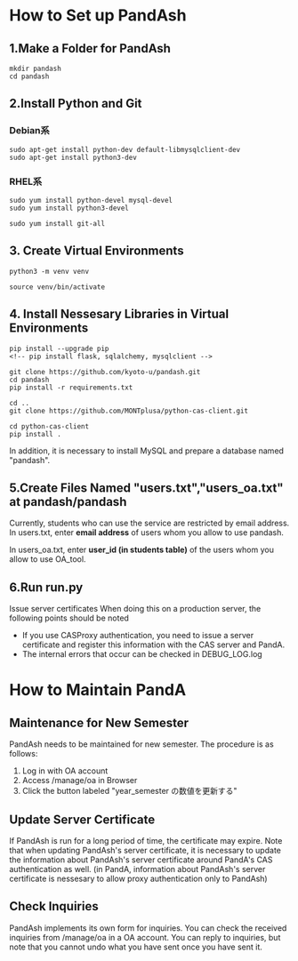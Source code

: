 # How to Set up PandAsh

## 1.Make a Folder for PandAsh
```
mkdir pandash
cd pandash
```

## 2.Install Python and Git
### Debian系
    sudo apt-get install python-dev default-libmysqlclient-dev
    sudo apt-get install python3-dev
 
### RHEL系
    sudo yum install python-devel mysql-devel
    sudo yum install python3-devel

```
sudo yum install git-all
```

## 3. Create Virtual Environments
```
python3 -m venv venv

source venv/bin/activate
```
## 4. Install Nessesary Libraries in Virtual Environments
```
pip install --upgrade pip
<!-- pip install flask, sqlalchemy, mysqlclient -->

git clone https://github.com/kyoto-u/pandash.git
cd pandash
pip install -r requirements.txt

cd ..
git clone https://github.com/MONTplusa/python-cas-client.git

cd python-cas-client
pip install .
```

In addition, it is necessary to install MySQL and prepare a database named "pandash".

## 5.Create Files Named "users.txt","users_oa.txt" at pandash/pandash

Currently, students who can use the service are restricted by email address.
In users.txt, enter **email address** of users whom you allow to use pandash.

In users_oa.txt, enter **user_id (in students table)** of the users whom you allow to use OA_tool.

## 6.Run run.py

Issue server certificates
When doing this on a production server, the following points should be noted

- If you use CASProxy authentication, you need to issue a server certificate and register this information with the CAS server and PandA.
- The internal errors that occur can be checked in DEBUG_LOG.log

# How to Maintain PandA

## Maintenance for New Semester

PandAsh needs to be maintained for new semester.
The procedure is as follows:

1. Log in with OA account
2. Access /manage/oa in Browser
3. Click the button labeled "year_semester の数値を更新する"

## Update Server Certificate

If PandAsh is run for a long period of time, the certificate may expire.
Note that when updating PandAsh's server certificate, it is necessary to update the information about PandAsh's server certificate around PandA's CAS authentication as well.
(in PandA, information about PandAsh's server certificate is nessesary to allow proxy authentication only to PandAsh)

## Check Inquiries

PandAsh implements its own form for inquiries. You can check the received inquiries from /manage/oa in a OA account.
You can reply to inquiries, but note that you cannot undo what you have sent once you have sent it.
